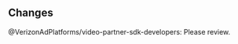 <!-- Please describe all the changes that were done in this PR. -->
## Changes


@VerizonAdPlatforms/video-partner-sdk-developers: Please review.
